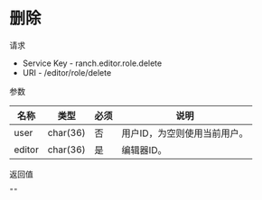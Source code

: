 # 删除

请求
- Service Key - ranch.editor.role.delete
- URI - /editor/role/delete

参数

|名称|类型|必须|说明|
|---|---|---|---|
|user|char(36)|否|用户ID，为空则使用当前用户。|
|editor|char(36)|是|编辑器ID。|

返回值
```
""
```